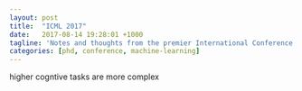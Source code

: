 ```yaml
---
layout: post
title:  "ICML 2017"
date:   2017-08-14 19:28:01 +1000
tagline: 'Notes and thoughts from the premier International Conference on Machine Learning.'
categories: [phd, conference, machine-learning]
---
```


higher cogntive tasks are more complex